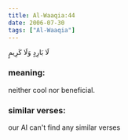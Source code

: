 ```yaml
---
title: Al-Waaqia:44
date: 2006-07-30
tags: ["Al-Waaqia"]
---
```

لَا بَارِدٍ وَلَا كَرِيمٍ
### meaning: 
neither cool nor beneficial.
### similar verses: 

our AI can't find any similar verses




